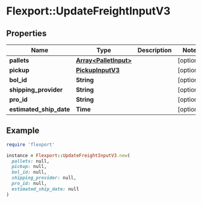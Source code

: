 # Flexport::UpdateFreightInputV3

## Properties

| Name | Type | Description | Notes |
| ---- | ---- | ----------- | ----- |
| **pallets** | [**Array&lt;PalletInput&gt;**](PalletInput.md) |  | [optional] |
| **pickup** | [**PickupInputV3**](PickupInputV3.md) |  | [optional] |
| **bol_id** | **String** |  | [optional] |
| **shipping_provider** | **String** |  | [optional] |
| **pro_id** | **String** |  | [optional] |
| **estimated_ship_date** | **Time** |  | [optional] |

## Example

```ruby
require 'flexport'

instance = Flexport::UpdateFreightInputV3.new(
  pallets: null,
  pickup: null,
  bol_id: null,
  shipping_provider: null,
  pro_id: null,
  estimated_ship_date: null
)
```

